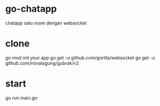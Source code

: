 # go-chatapp
chatapp satu room dengan websocket

# clone
go mod init your app
go get -u github.com/gorilla/websocket
go get -u github.com/novalagung/gubrak/v2

# start
go run main.go
